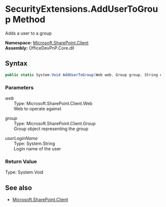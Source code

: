# SecurityExtensions.AddUserToGroup Method  
Adds a user to a group  

**Namespace:** [Microsoft.SharePoint.Client](Microsoft.SharePoint.Client.md)  
**Assembly:** OfficeDevPnP.Core.dll  
## Syntax
```C#
public static System.Void AddUserToGroup(Web web, Group group, String userLoginName)
```
### Parameters
*web*  
&emsp;&emsp;Type: Microsoft.SharePoint.Client.Web  
&emsp;&emsp;Web to operate against  
  
*group*  
&emsp;&emsp;Type: Microsoft.SharePoint.Client.Group  
&emsp;&emsp;Group object representing the group  
  
*userLoginName*  
&emsp;&emsp;Type: System.String  
&emsp;&emsp;Login name of the user  
  
### Return Value
Type: System.Void  

## See also
- [Microsoft.SharePoint.Client](Microsoft.SharePoint.Client.md)

